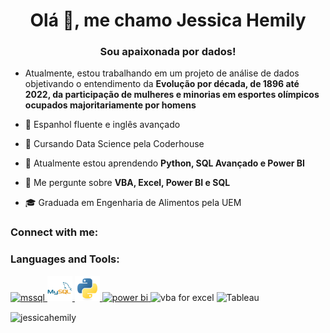 
<h1 align="center">Olá 👋, me chamo Jessica Hemily</h1>
<h3 align="center">Sou apaixonada por dados!</h3>

- Atualmente, estou trabalhando em um projeto de análise de dados objetivando o entendimento da **Evolução por década, de 1896 até 2022, da participação de mulheres e minorias em esportes olímpicos ocupados majoritariamente por homens**

- 💞️ Espanhol fluente e inglês avançado

- 👀 Cursando Data Science pela Coderhouse

- 🌱 Atualmente estou aprendendo **Python, SQL Avançado e Power BI**

- 💬 Me pergunte sobre **VBA, Excel, Power BI e SQL**

- 🎓 Graduada em Engenharia de Alimentos pela UEM


<h3 align="left">Connect with me:</h3>
<p align="left">
</p>

<h3 align="left">Languages and Tools:</h3>
<p align="left">
  <a href="https://www.microsoft.com/en-us/sql-server" target="_blank" rel="noreferrer"> <img src="https://www.svgrepo.com/show/303229/microsoft-sql-server-logo.svg" alt="mssql" width="40" height="40"/> </a>
  <a href="https://www.mysql.com/" target="_blank" rel="noreferrer"> <img src="https://raw.githubusercontent.com/devicons/devicon/master/icons/mysql/mysql-original-wordmark.svg" alt="mysql" width="40" height="40"/> </a>
  <a href="https://www.python.org" target="_blank" rel="noreferrer"> <img src="https://raw.githubusercontent.com/devicons/devicon/master/icons/python/python-original.svg" alt="python" width="40" height="40"/> </a> 
  <a href="https://powerbi.microsoft.com/pt-br/" target="_blank" rel="noreferrer"> <img src="https://www.tekenable.ie/wp-content/uploads/2019/09/PowerBI-Icon-Transparent.png" alt="power bi" width="40" height="40"/> </a> 
  <a  target="_blank" rel="noreferrer"> <img src="https://excel-templates.com/wp-content/uploads/2018/06/vba_tiny.png" alt="vba for excel" width="40" height="40"/> </a>
   <a  target="_blank" rel="noreferrer"> <img src="https://th.bing.com/th/id/R.40786ea6c2f10de22497c76e003d3f99?rik=kCr5Ay%2f515Z7Xw&pid=ImgRaw&r=0" alt="Tableau" width="40" height="40"/> </a> </p>


<p><img align="center" src="https://github-readme-stats.vercel.app/api/top-langs?username=jessicahemily&show_icons=true&locale=en&layout=compact" alt="jessicahemily" /></p>



<!---

- 👋 Hi, I’m @JessicaHemily
- 👀 I’m interested in ...
- 🌱 I’m currently learning ...
- 💞️ I’m looking to collaborate on ...
- 📫 How to reach me ...

JessicaHemily/JessicaHemily is a ✨ special ✨ repository because its `README.md` (this file) appears on your GitHub profile.
You can click the Preview link to take a look at your changes.
--->
